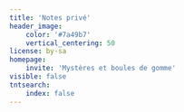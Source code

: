 ```yaml
---
title: 'Notes privé'
header_image:
    color: '#7a49b7'
    vertical_centering: 50
license: by-sa
homepage:
    invite: 'Mystères et boules de gomme'
visible: false
tntsearch:
    index: false
---
```


